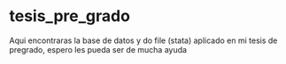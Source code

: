 # tesis_pre_grado
Aqui encontraras la base de datos y do file (stata) aplicado en mi tesis de pregrado, espero les pueda ser de mucha ayuda
